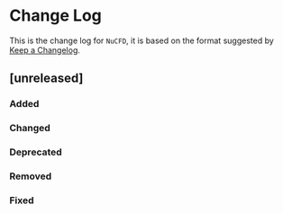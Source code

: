 # Change Log

This is the change log for `NuCFD`, it is based on the format suggested by [Keep a Changelog](https://keepachangelog.com).

## [unreleased]

### Added
### Changed
### Deprecated
### Removed
### Fixed

